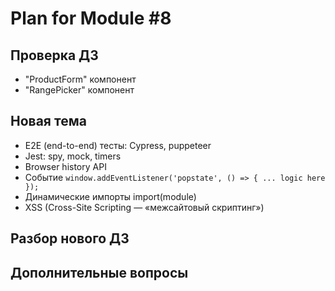 # Plan for Module #8

## Проверка ДЗ

* "ProductForm" компонент
* "RangePicker" компонент

## Новая тема 

* E2E (end-to-end) тесты: Cypress, puppeteer
* Jest: spy, mock, timers
* Browser history API
* Событие `window.addEventListener('popstate', () => { ... logic here });`
* Динамические импорты import(module)
* XSS (Cross-Site Scripting — «межсайтовый скриптинг») 

## Разбор нового ДЗ

## Дополнительные вопросы

